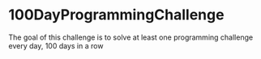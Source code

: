 # 100DayProgrammingChallenge
The goal of this challenge is to solve at least one programming challenge every day, 100 days in a row
